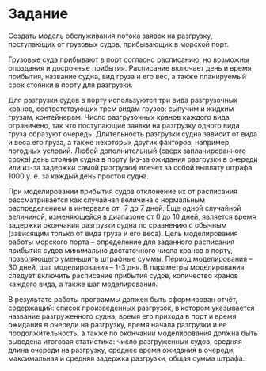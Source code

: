 # Задание



Создать модель обслуживания потока заявок на разгрузку, поступающих от грузовых судов, прибывающих в морской порт.

Грузовые суда прибывают в порт согласно расписанию, но возможны опоздания и досрочные прибытия. Расписание включает день и время прибытия, название судна, вид груза и его вес, а также планируемый срок стоянки в порту для разгрузки.

Для разгрузки судов в порту используются три вида разгрузочных кранов, соответствующих трем видам грузов: сыпучим и жидким грузам, контейнерам. Число разгрузочных кранов каждого вида ограничено, так что поступающие заявки на разгрузку одного вида груза образуют очередь. Длительность разгрузки судна зависит от вида и веса его груза, а также некоторых других факторов, например, погодных условий. Любой дополнительный (сверх запланированного срока) день стояния судна в порту (из-за ожидания разгрузки в очереди или из-за задержки самой разгрузки) влечет за собой выплату штрафа 1000 у. е. за каждый день простоя судна.

При моделировании прибытия судов отклонение их от расписания рассматривается как случайная величина с нормальным распределением в интервале от -7 до 7 дней. Еще одной случайной величиной, изменяющейся в диапазоне от 0 до 10 дней, является время задержки окончания разгрузки судна по сравнению с обычным (зависящим только от вида груза и его веса). Цель моделирования работы морского порта – определение для заданного расписания прибытия судов минимально достаточного числа кранов в порту, позволяющего уменьшить штрафные суммы. Период моделирования – 30 дней, шаг моделирования – 1-3 дня. В параметры моделирования следует включить расписание прибытия судов, количество кранов каждого вида, а также шаг моделирования.

В результате работы программы должен быть сформирован отчёт, содержащий: список произведенных разгрузок, в котором указывается название разгруженного судна, время его прихода в порт и время ожидания в очереди на разгрузку, время начала разгрузки и ее продолжительность, а также по окончании моделирования должна быть выведена итоговая статистика: число разгруженных судов, средняя длина очереди на разгрузку, среднее время ожидания в очереди, максимальная и средняя задержка разгрузки, общая сумма штрафа.
